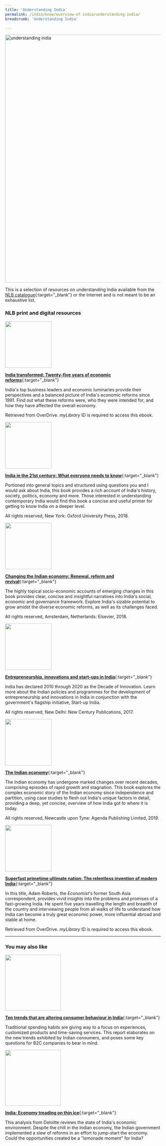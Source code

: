 ```yaml
---
title: 'Understanding India'
permalink: /india/know/overview-of-india/understanding-india/
breadcrumb: 'Understanding India'

---
```



<img src="\images\india-overview\understanding-india.jpg" alt="understanding india" style="width:800px;" />

This is a selection of resources on understanding India available from the [NLB catalogue](http://catalogue.nlb.gov.sg/){:target="_blank"} or the Internet and is not meant to be an exhaustive list.

### **NLB print and digital resources**

<img src="/images/book-covers/india-transformed-25-years-of-economic-reforms.jpg" style="width:150px;" />

[**India transformed: Twenty-five years of economic reforms**](https://nlb.overdrive.com/media/3802565){:target="_blank"}

India's top business leaders and economic luminaries provide their perspectives and a balanced picture of India's economic reforms since 1991. Find out what these reforms were, who they were intended for, and how they have affected the overall economy.

 Retrieved from OverDrive. *myLibrary* ID is required to access this ebook.

<img src="/images/book-covers/india-in-the-21st-century.jpg" style="width:150px;" />

[**India in the 21st century: What everyone needs to know**](https://eservice.nlb.gov.sg/item_holding.aspx?bid=203159552){:target="_blank"}

Portioned into general topics and structured using questions you and I would ask about India, this book provides a rich account of India's history, society, politics, economy and more. Those interested in understanding contemporary India would find this book a concise and useful primer for getting to know India on a deeper level.

All rights reserved, New York: Oxford University Press, 2018.

<img src="/images/book-covers/changing-the-indian-economy.jpg" style="width:150px;" />

[**Changing the Indian economy: Renewal, reform and revival**](https://eservice.nlb.gov.sg/item_holding.aspx?bid=203799038){:target="_blank"}

The highly topical socio-economic accounts of emerging changes in this book provides clear, concise and insightful narratives into India's social, economic and governance framework. Explore India's sizable potential to grow amidst the diverse economic reforms, as well as its challenges faced.

 All rights reserved, Amsterdam, Netherlands: Elsevier, 2018.

<img src="/images/book-covers/Entrepreneurship-innovations-and-start-ups-in-India.jpg" style="width:150px;" />

[**Entrepreneurship, innovations and start-ups in India**](http://eservice.nlb.gov.sg/item_holding.aspx?bid=203007551){:target="_blank"}

India has declared 2010 through 2020 as the Decade of Innovation. Learn more about the Indian policies and programmes for the development of entrepreneurship and innovations in India in conjunction with the government's flagship initiative, Start-up India.

All rights reserved, New Delhi: New Century Publications, 2017.

<img src="/images/book-covers/the-indian-economy.jpg" style="width:150px;" />

[**The Indian economy**](https://eservice.nlb.gov.sg/item_holding.aspx?bid=204055392 ){:target="_blank"}

The Indian economy has undergone marked changes over recent decades, comprising episodes of rapid growth and stagnation. This book explores the complex economic story of the Indian economy since independence and partition, using case studies to flesh out India's unique factors in detail, providing a deep, yet concise, overview of how India got to where it is today.

All rights reserved, Newcastle upon Tyne: Agenda Publishing Limited, 2019.

<img src="/images/book-covers/Superfast-primetime-ultimate-nation-The-relentless-invention-of-modern-India.png" style="width:150px;" />

[**Superfast primetime ultimate nation: The relentless invention of modern India**](https://nlb.overdrive.com/media/2962615){:target="_blank"}

In this title, Adam Roberts, the *Economist*'s former South Asia correspondent, provides vivid insights into the problems and promises of a fast-growing India. He spent five years travelling the length and breadth of the country and interviewing people from all walks of life to understand how India can become a truly great economic power, more influential abroad and stable at home.

Retrieved from OverDrive. *myLibrary* ID is required to access this ebook.

---

### **You may also like**

<img src="/images/resources/Article 4.jpg" style="width:180px;" />

[**Ten trends that are altering consumer behaviour in India**](https://www.bcg.com/publications/2019/ten-trends-altering-consumer-behavior-india.aspx){:target="_blank"}

Traditional spending habits are giving way to a focus on experiences, customized products and time-saving services. This report elaborates on the new trends exhibited by Indian consumers, and poses some key questions for B2C companies to bear in mind.

<img src="/images/resources/Article 1.jpg" style="width:180px;" />

[**India: Economy treading on thin ice**](https://www2.deloitte.com/us/en/insights/economy/asia-pacific/india-economic-outlook.html){:target="_blank"}

This analysis from Deloitte reviews the state of India's economic environment. Despite the chill in the Indian economy, the Indian government implemented a slew of reforms in an effort to jump-start the economy. Could the opportunities created be a "lemonade moment" for India? 